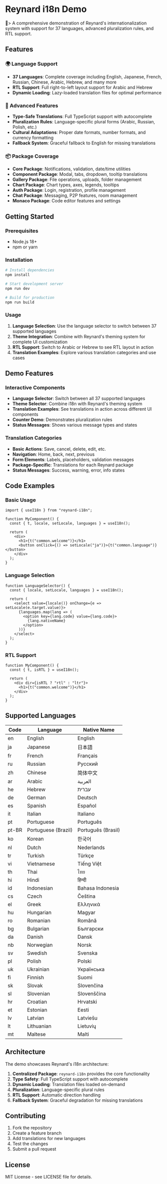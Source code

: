 # Reynard i18n Demo

🦦> A comprehensive demonstration of Reynard's internationalization system with support for 37 languages,
advanced pluralization rules, and RTL support.

## Features

### 🌍 Language Support

- **37 Languages**: Complete coverage including English, Japanese, French, Russian, Chinese, Arabic, Hebrew, and many more
- **RTL Support**: Full right-to-left layout support for Arabic and Hebrew
- **Dynamic Loading**: Lazy-loaded translation files for optimal performance

### 🎯 Advanced Features

- **Type-Safe Translations**: Full TypeScript support with autocomplete
- **Pluralization Rules**: Language-specific plural forms (Arabic, Russian, Polish, etc.)
- **Cultural Adaptations**: Proper date formats, number formats, and currency formatting
- **Fallback System**: Graceful fallback to English for missing translations

### 📦 Package Coverage

- **Core Package**: Notifications, validation, date/time utilities
- **Component Package**: Modal, tabs, dropdown, tooltip translations
- **Gallery Package**: File operations, uploads, folder management
- **Chart Package**: Chart types, axes, legends, tooltips
- **Auth Package**: Login, registration, profile management
- **Chat Package**: Messaging, P2P features, room management
- **Monaco Package**: Code editor features and settings

## Getting Started

### Prerequisites

- Node.js 18+
- npm or yarn

### Installation

```bash
# Install dependencies
npm install

# Start development server
npm run dev

# Build for production
npm run build
```

### Usage

1. **Language Selection**: Use the language selector to switch between 37 supported languages
2. **Theme Integration**: Combine with Reynard's theming system for complete UI customization
3. **RTL Support**: Switch to Arabic or Hebrew to see RTL layout in action
4. **Translation Examples**: Explore various translation categories and use cases

## Demo Features

### Interactive Components

- **Language Selector**: Switch between all 37 supported languages
- **Theme Selector**: Combine i18n with Reynard's theming system
- **Translation Examples**: See translations in action across different UI components
- **Counter Demo**: Demonstrates pluralization rules
- **Status Messages**: Shows various message types and states

### Translation Categories

- **Basic Actions**: Save, cancel, delete, edit, etc.
- **Navigation**: Home, back, next, previous
- **Form Elements**: Labels, placeholders, validation messages
- **Package-Specific**: Translations for each Reynard package
- **Status Messages**: Success, warning, error, info states

## Code Examples

### Basic Usage

```tsx
import { useI18n } from "reynard-i18n";

function MyComponent() {
  const { t, locale, setLocale, languages } = useI18n();

  return (
    <div>
      <h1>{t("common.welcome")}</h1>
      <button onClick={() => setLocale("ja")}>{t("common.language")}</button>
    </div>
  );
}
```

### Language Selection

```tsx
function LanguageSelector() {
  const { locale, setLocale, languages } = useI18n();

  return (
    <select value={locale()} onChange={e => setLocale(e.target.value)}>
      {languages.map(lang => (
        <option key={lang.code} value={lang.code}>
          {lang.nativeName}
        </option>
      ))}
    </select>
  );
}
```

### RTL Support

```tsx
function MyComponent() {
  const { t, isRTL } = useI18n();

  return (
    <div dir={isRTL ? "rtl" : "ltr"}>
      <h1>{t("common.welcome")}</h1>
    </div>
  );
}
```

## Supported Languages

| Code  | Language            | Native Name        |
| ----- | ------------------- | ------------------ |
| en    | English             | English            |
| ja    | Japanese            | 日本語             |
| fr    | French              | Français           |
| ru    | Russian             | Русский            |
| zh    | Chinese             | 简体中文           |
| ar    | Arabic              | العربية            |
| he    | Hebrew              | עברית              |
| de    | German              | Deutsch            |
| es    | Spanish             | Español            |
| it    | Italian             | Italiano           |
| pt    | Portuguese          | Português          |
| pt-BR | Portuguese (Brazil) | Português (Brasil) |
| ko    | Korean              | 한국어             |
| nl    | Dutch               | Nederlands         |
| tr    | Turkish             | Türkçe             |
| vi    | Vietnamese          | Tiếng Việt         |
| th    | Thai                | ไทย                |
| hi    | Hindi               | हिन्दी             |
| id    | Indonesian          | Bahasa Indonesia   |
| cs    | Czech               | Čeština            |
| el    | Greek               | Ελληνικά           |
| hu    | Hungarian           | Magyar             |
| ro    | Romanian            | Română             |
| bg    | Bulgarian           | Български          |
| da    | Danish              | Dansk              |
| nb    | Norwegian           | Norsk              |
| sv    | Swedish             | Svenska            |
| pl    | Polish              | Polski             |
| uk    | Ukrainian           | Українська         |
| fi    | Finnish             | Suomi              |
| sk    | Slovak              | Slovenčina         |
| sl    | Slovenian           | Slovenščina        |
| hr    | Croatian            | Hrvatski           |
| et    | Estonian            | Eesti              |
| lv    | Latvian             | Latviešu           |
| lt    | Lithuanian          | Lietuvių           |
| mt    | Maltese             | Malti              |

## Architecture

The demo showcases Reynard's i18n architecture:

1. **Centralized Package**: `reynard-i18n` provides the core functionality
2. **Type Safety**: Full TypeScript support with autocomplete
3. **Dynamic Loading**: Translation files loaded on-demand
4. **Pluralization**: Language-specific plural rules
5. **RTL Support**: Automatic direction handling
6. **Fallback System**: Graceful degradation for missing translations

## Contributing

1. Fork the repository
2. Create a feature branch
3. Add translations for new languages
4. Test the changes
5. Submit a pull request

## License

MIT License - see LICENSE file for details.
